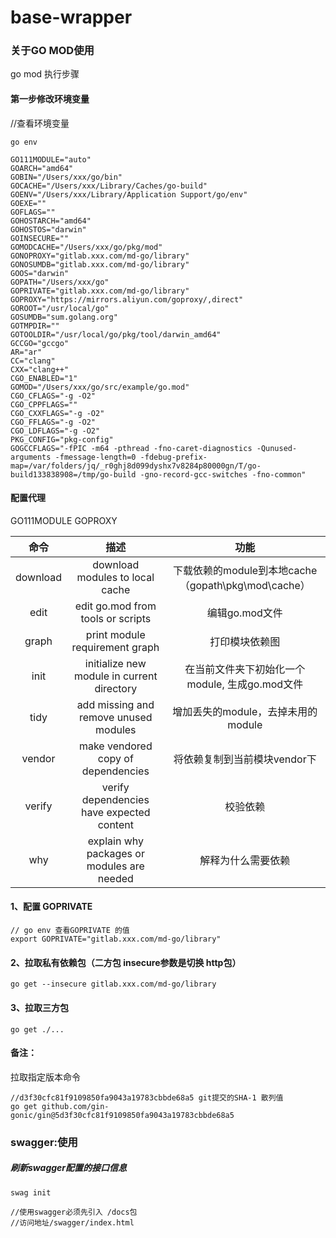 # base-wrapper

### 关于GO MOD使用
go mod 执行步骤
#### 第一步修改环境变量

//查看环境变量
```cassandraql
go env

GO111MODULE="auto"
GOARCH="amd64"
GOBIN="/Users/xxx/go/bin"
GOCACHE="/Users/xxx/Library/Caches/go-build"
GOENV="/Users/xxx/Library/Application Support/go/env"
GOEXE=""
GOFLAGS=""
GOHOSTARCH="amd64"
GOHOSTOS="darwin"
GOINSECURE=""
GOMODCACHE="/Users/xxx/go/pkg/mod"
GONOPROXY="gitlab.xxx.com/md-go/library"
GONOSUMDB="gitlab.xxx.com/md-go/library"
GOOS="darwin"
GOPATH="/Users/xxx/go"
GOPRIVATE="gitlab.xxx.com/md-go/library"
GOPROXY="https://mirrors.aliyun.com/goproxy/,direct"
GOROOT="/usr/local/go"
GOSUMDB="sum.golang.org"
GOTMPDIR=""
GOTOOLDIR="/usr/local/go/pkg/tool/darwin_amd64"
GCCGO="gccgo"
AR="ar"
CC="clang"
CXX="clang++"
CGO_ENABLED="1"
GOMOD="/Users/xxx/go/src/example/go.mod"
CGO_CFLAGS="-g -O2"
CGO_CPPFLAGS=""
CGO_CXXFLAGS="-g -O2"
CGO_FFLAGS="-g -O2"
CGO_LDFLAGS="-g -O2"
PKG_CONFIG="pkg-config"
GOGCCFLAGS="-fPIC -m64 -pthread -fno-caret-diagnostics -Qunused-arguments -fmessage-length=0 -fdebug-prefix-map=/var/folders/jq/_r0ghj8d099dyshx7v8284p80000gn/T/go-build133838908=/tmp/go-build -gno-record-gcc-switches -fno-common"
```
#### 配置代理
GO111MODULE  GOPROXY

| 命令 | 描述 | 功能 |
| :----: | :----: | :----: |
| download | download modules to local cache | 下载依赖的module到本地cache（gopath\pkg\mod\cache） |
| edit |  edit go.mod from tools or scripts | 编辑go.mod文件 |
| graph |  print module requirement graph | 打印模块依赖图 |
| init |  initialize new module in current directory | 在当前文件夹下初始化一个module, 生成go.mod文件 |
| tidy |  add missing and remove unused modules | 增加丢失的module，去掉未用的module |
| vendor |  make vendored copy of dependencies | 将依赖复制到当前模块vendor下 |
| verify |  verify dependencies have expected content | 校验依赖 |
| why |  explain why packages or modules are needed | 解释为什么需要依赖 |


#### 1、配置 GOPRIVATE 
```cassandraql
// go env 查看GOPRIVATE 的值
export GOPRIVATE="gitlab.xxx.com/md-go/library"
```

#### 2、拉取私有依赖包（二方包  insecure参数是切换 http包）

```cassandraql
go get --insecure gitlab.xxx.com/md-go/library
```

#### 3、拉取三方包
```cassandraql
go get ./...
```

#### 备注：
拉取指定版本命令
```cassandraql
//d3f30cfc81f9109850fa9043a19783cbbde68a5 git提交的SHA-1 散列值
go get github.com/gin-gonic/gin@5d3f30cfc81f9109850fa9043a19783cbbde68a5
```


### swagger:使用

##### 刷新swagger配置的接口信息
```cassandraql
swag init

//使用swagger必须先引入 /docs包
//访问地址/swagger/index.html
```

